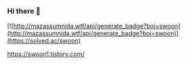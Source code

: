 ### Hi there 👋

[![http://mazassumnida.wtf/api/generate_badge?boj=swoon](http://mazassumnida.wtf/api/generate_badge?boj=swoon)](https://solved.ac/swoon)

https://swoon1.tistory.com/
